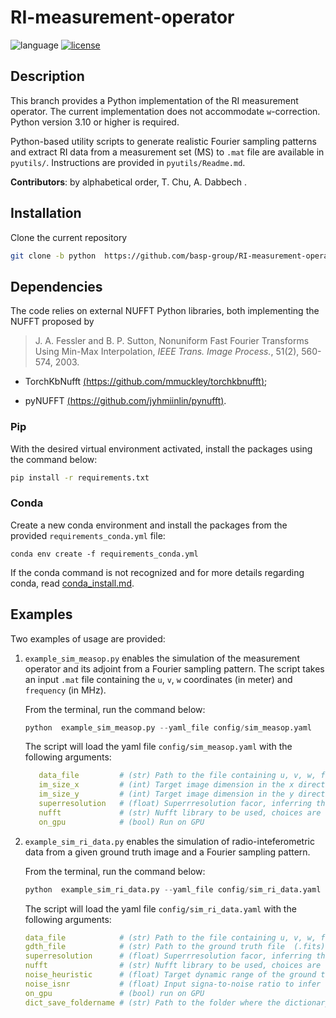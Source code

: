 # RI-measurement-operator

![language](https://img.shields.io/badge/language-Python-orange.svg)
[![license](https://img.shields.io/badge/license-GPL--3.0-brightgreen.svg)](LICENSE)
<!-- [![pre-commit](https://img.shields.io/badge/pre--commit-enabled-brightgreen?logo=pre-commit&logoColor=white)](https://github.com/pre-commit/pre-commit) -->

## Description

This branch provides a Python implementation of the RI measurement operator. The current implementation does not accommodate `w`-correction. Python version 3.10 or higher is required.

Python-based utility scripts to generate realistic Fourier sampling patterns and extract RI data from a measurement set (MS) to `.mat` file are available in  `pyutils/`. Instructions are provided in `pyutils/Readme.md`.


**Contributors**: by alphabetical order, T. Chu, A. Dabbech .


## Installation

Clone the current repository

```bash
git clone -b python  https://github.com/basp-group/RI-measurement-operator.git
```

## Dependencies 

The code relies on external NUFFT Python libraries, both implementing the NUFFT proposed by

> J. A. Fessler and B. P. Sutton, Nonuniform Fast Fourier Transforms Using Min-Max Interpolation, *IEEE Trans. Image Process.*, 51(2), 560-574, 2003.


- TorchKbNufft   [(https://github.com/mmuckley/torchkbnufft)](https://github.com/mmuckley/torchkbnufft);

- pyNUFFT [(https://github.com/jyhmiinlin/pynufft)](https://github.com/jyhmiinlin/pynufft).

### Pip
With the desired virtual environment activated, install the packages using the command below:
``` bash
pip install -r requirements.txt
```

### Conda
Create a new conda environment and install the packages from the provided `requirements_conda.yml` file:
```
conda env create -f requirements_conda.yml 
```
If the conda command is not recognized and for more details regarding conda, read [conda_install.md](conda_install.md).

## Examples

Two examples of usage are provided: 

1. `example_sim_measop.py` enables the simulation of the measurement operator and its adjoint from a Fourier sampling pattern.
   The script takes an input `.mat` file containing the `u`, `v`, `w` coordinates (in meter) and `frequency` (in MHz).  

   From the terminal, run the command below:
   ``` Python
   python  example_sim_measop.py --yaml_file config/sim_measop.yaml
   ```
   The script will load the yaml file `config/sim_measop.yaml` with the following arguments:
   ``` yaml
      data_file         # (str) Path to the file containing u, v, w, frequency, and imweight (optional)
      im_size_x         # (int) Target image dimension in the x direction
      im_size_y         # (int) Target image dimension in the y direction
      superresolution   # (float) Superrresolution facor, inferring the bandwidth of the imaged spatial Fourier domain
      nufft             # (str) Nufft library to be used, choices are ['pynufft', 'tkbn']
      on_gpu            # (bool) Run on GPU
   ```


2. `example_sim_ri_data.py` enables the simulation of radio-inteferometric data from a given ground truth image and a Fourier sampling pattern.

   From the terminal, run the command below:
   ``` Python
   python  example_sim_ri_data.py --yaml_file config/sim_ri_data.yaml
   ```
   The script will load the yaml file `config/sim_ri_data.yaml` with the following arguments:
   ``` yaml
   data_file            # (str) Path to the file containing u, v, w, frequency, and imweight (optional)
   gdth_file            # (str) Path to the ground truth file  (.fits)
   superresolution      # (float) Superrresolution facor, inferring the bandwidth of the imaged spatial Fourier domain
   nufft                # (str) Nufft library to be used, choices are ['pynufft', 'tkbn']
   noise_heuristic      # (float) Target dynamic range of the ground truth image used to infer the noise level (option 1)
   noise_isnr           # (float) Input signa-to-noise ratio to infer the noise level (option 2)
   on_gpu               # (bool) run on GPU
   dict_save_foldername # (str) Path to the folder where the dictionary will be saved
    ```
